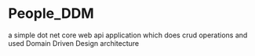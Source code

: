 # People_DDM
a simple dot net core web api application which does crud operations and used Domain Driven Design architecture
